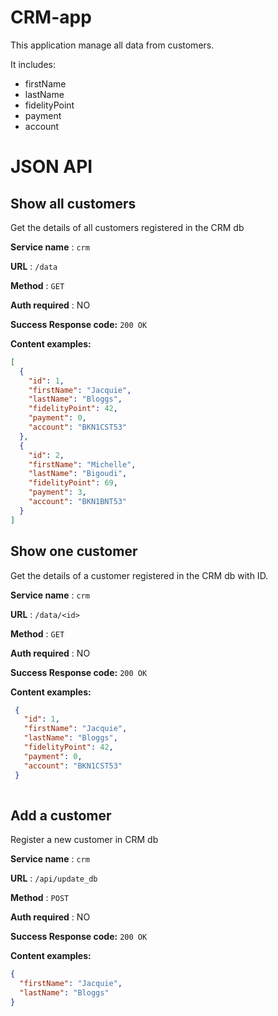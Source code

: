 # CRM-app

This application manage all data from customers.

It includes:
 - firstName
 - lastName
 - fidelityPoint
 - payment
 - account

# JSON API

## Show all customers

Get the details of all customers registered in the CRM db

**Service name** : `crm`

**URL** : `/data`

**Method** : `GET`

**Auth required** : NO


**Success Response code:** `200 OK`

**Content examples:**


```json
[
  {
    "id": 1,
    "firstName": "Jacquie",
    "lastName": "Bloggs",
    "fidelityPoint": 42,
    "payment": 0,
    "account": "BKN1CST53"
  },
  {
    "id": 2,
    "firstName": "Michelle",
    "lastName": "Bigoudi",
    "fidelityPoint": 69,
    "payment": 3,
    "account": "BKN1BNT53"
  }
]
```

## Show one customer

Get the details of a customer registered in the CRM db with ID.

**Service name** : `crm`

**URL** : `/data/<id>`

**Method** : `GET`

**Auth required** : NO


**Success Response code:** `200 OK`

**Content examples:**


```json
 {
   "id": 1,
   "firstName": "Jacquie",
   "lastName": "Bloggs",
   "fidelityPoint": 42,
   "payment": 0,
   "account": "BKN1CST53"
 }
  
```


## Add a customer

Register a new customer in CRM db

**Service name** : `crm`

**URL** : `/api/update_db`

**Method** : `POST`

**Auth required** : NO


**Success Response code:** `200 OK`

**Content examples:**


```json
{
  "firstName": "Jacquie",
  "lastName": "Bloggs"
}
```
